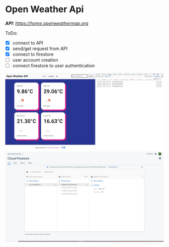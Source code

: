 # Open Weather Api

*__API:__ https://home.openweathermap.org*

ToDo:
- [x] connect to API
- [x] send/get request from API
- [x] connect to firestore
- [ ] user account creation
- [ ] connect firestore to user authentication

![user screen](./screen.JPG)
![user screen](./firestore.JPG)
